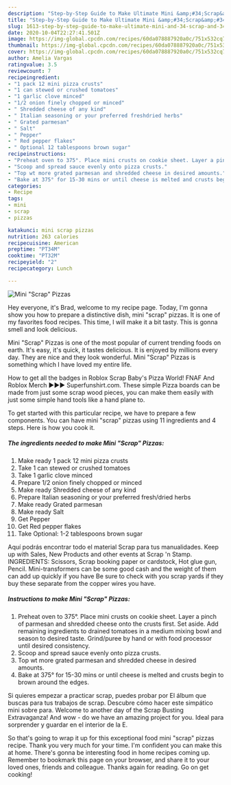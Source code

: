 ```yaml
---
description: "Step-by-Step Guide to Make Ultimate Mini &amp;#34;Scrap&amp;#34; Pizzas"
title: "Step-by-Step Guide to Make Ultimate Mini &amp;#34;Scrap&amp;#34; Pizzas"
slug: 1613-step-by-step-guide-to-make-ultimate-mini-and-34-scrap-and-34-pizzas
date: 2020-10-04T22:27:41.501Z
image: https://img-global.cpcdn.com/recipes/60da078887920a0c/751x532cq70/mini-scrap-pizzas-recipe-main-photo.jpg
thumbnail: https://img-global.cpcdn.com/recipes/60da078887920a0c/751x532cq70/mini-scrap-pizzas-recipe-main-photo.jpg
cover: https://img-global.cpcdn.com/recipes/60da078887920a0c/751x532cq70/mini-scrap-pizzas-recipe-main-photo.jpg
author: Amelia Vargas
ratingvalue: 3.5
reviewcount: 7
recipeingredient:
- "1 pack 12 mini pizza crusts"
- "1 can stewed or crushed tomatoes"
- "1 garlic clove minced"
- "1/2 onion finely chopped or minced"
- " Shredded cheese of any kind"
- " Italian seasoning or your preferred freshdried herbs"
- " Grated parmesan"
- " Salt"
- " Pepper"
- " Red pepper flakes"
- " Optional 12 tablespoons brown sugar"
recipeinstructions:
- "Preheat oven to 375°. Place mini crusts on cookie sheet. Layer a pinch of parmesan and shredded cheese onto the crusts first. Set aside. Add remaining ingredients to drained tomatoes in a medium mixing bowl and season to desired taste. Grind/puree by hand or with food processor until desired consistency."
- "Scoop and spread sauce evenly onto pizza crusts."
- "Top wt more grated parmesan and shredded cheese in desired amounts."
- "Bake at 375° for 15-30 mins or until cheese is melted and crusts begin to brown around the edges."
categories:
- Recipe
tags:
- mini
- scrap
- pizzas

katakunci: mini scrap pizzas 
nutrition: 263 calories
recipecuisine: American
preptime: "PT34M"
cooktime: "PT32M"
recipeyield: "2"
recipecategory: Lunch

---
```



![Mini &#34;Scrap&#34; Pizzas](https://img-global.cpcdn.com/recipes/60da078887920a0c/751x532cq70/mini-scrap-pizzas-recipe-main-photo.jpg)

Hey everyone, it's Brad, welcome to my recipe page. Today, I'm gonna show you how to prepare a distinctive dish, mini &#34;scrap&#34; pizzas. It is one of my favorites food recipes. This time, I will make it a bit tasty. This is gonna smell and look delicious.

Mini &#34;Scrap&#34; Pizzas is one of the most popular of current trending foods on earth. It's easy, it's quick, it tastes delicious. It is enjoyed by millions every day. They are nice and they look wonderful. Mini &#34;Scrap&#34; Pizzas is something which I have loved my entire life.

How to get all the badges in Roblox Scrap Baby&#39;s Pizza World! FNAF And Roblox Merch ►►► Superfunshirt.com. These simple Pizza boards can be made from just some scrap wood pieces, you can make them easily with just some simple hand tools like a hand plane to.


To get started with this particular recipe, we have to prepare a few components. You can have mini &#34;scrap&#34; pizzas using 11 ingredients and 4 steps. Here is how you cook it.

<!--inarticleads1-->

##### The ingredients needed to make Mini &#34;Scrap&#34; Pizzas:

1. Make ready 1 pack 12 mini pizza crusts
1. Take 1 can stewed or crushed tomatoes
1. Take 1 garlic clove minced
1. Prepare 1/2 onion finely chopped or minced
1. Make ready  Shredded cheese of any kind
1. Prepare  Italian seasoning or your preferred fresh/dried herbs
1. Make ready  Grated parmesan
1. Make ready  Salt
1. Get  Pepper
1. Get  Red pepper flakes
1. Take  Optional: 1-2 tablespoons brown sugar


Aquí podrás encontrar todo el material Scrap para tus manualidades. Keep up with Sales, New Products and other events at Scrap &#39;n Stamp. INGREDIENTS: Scissors, Scrap booking paper or cardstock, Hot glue gun, Pencil. Mini-transformers can be some good cash and the weight of them can add up quickly if you have Be sure to check with you scrap yards if they buy these separate from the copper wires you have. 

<!--inarticleads2-->

##### Instructions to make Mini &#34;Scrap&#34; Pizzas:

1. Preheat oven to 375°. Place mini crusts on cookie sheet. Layer a pinch of parmesan and shredded cheese onto the crusts first. Set aside. Add remaining ingredients to drained tomatoes in a medium mixing bowl and season to desired taste. Grind/puree by hand or with food processor until desired consistency.
1. Scoop and spread sauce evenly onto pizza crusts.
1. Top wt more grated parmesan and shredded cheese in desired amounts.
1. Bake at 375° for 15-30 mins or until cheese is melted and crusts begin to brown around the edges.


Si quieres empezar a practicar scrap, puedes probar por El álbum que buscas para tus trabajos de scrap. Descubre cómo hacer este simpático mini sobre para. Welcome to another day of the Scrap Busting Extravaganza! And wow - do we have an amazing project for you. Ideal para sorprender y guardar en el interior de la E. 

So that's going to wrap it up for this exceptional food mini &#34;scrap&#34; pizzas recipe. Thank you very much for your time. I'm confident you can make this at home. There's gonna be interesting food in home recipes coming up. Remember to bookmark this page on your browser, and share it to your loved ones, friends and colleague. Thanks again for reading. Go on get cooking!
